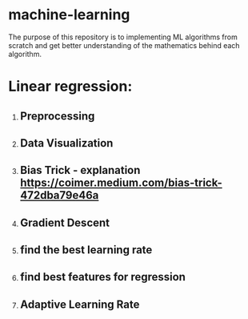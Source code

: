 # machine-learning

The purpose of this repository is to implementing ML algorithms from scratch and get better understanding of the mathematics behind each algorithm.

# Linear regression:
1) ## Preprocessing
2) ## Data Visualization
3) ## Bias Trick - explanation https://coimer.medium.com/bias-trick-472dba79e46a
4) ## Gradient Descent
5) ## find the best learning rate
6) ## find best features for regression
7) ## Adaptive Learning Rate
